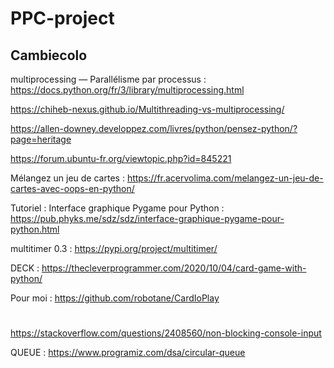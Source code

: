 # PPC-project
## Cambiecolo


multiprocessing — Parallélisme par processus : https://docs.python.org/fr/3/library/multiprocessing.html


https://chiheb-nexus.github.io/Multithreading-vs-multiprocessing/


https://allen-downey.developpez.com/livres/python/pensez-python/?page=heritage


https://forum.ubuntu-fr.org/viewtopic.php?id=845221



Mélangez un jeu de cartes : https://fr.acervolima.com/melangez-un-jeu-de-cartes-avec-oops-en-python/


Tutoriel : Interface graphique Pygame pour Python : https://pub.phyks.me/sdz/sdz/interface-graphique-pygame-pour-python.html

multitimer 0.3  : https://pypi.org/project/multitimer/


DECK : https://thecleverprogrammer.com/2020/10/04/card-game-with-python/


Pour moi : https://github.com/robotane/CardIoPlay


#

https://stackoverflow.com/questions/2408560/non-blocking-console-input

QUEUE : https://www.programiz.com/dsa/circular-queue
